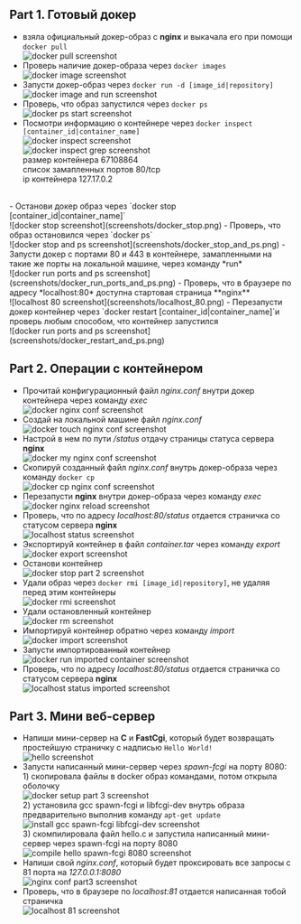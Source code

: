 ## Part 1. Готовый докер

- взяла официальный докер-образ с **nginx** и выкачала его при помощи `docker pull`
<br>![docker pull screenshot](screenshots/docker_pull.png)
- Проверь наличие докер-образа через `docker images`
<br>![docker image screenshot](screenshots/docker_image.png)
- Запусти докер-образ через `docker run -d [image_id|repository]`
<br>![docker image and run screenshot](screenshots/docker_image_and_run.png)
- Проверь, что образ запустился через `docker ps`
<br>![docker ps start screenshot](screenshots/docker_ps_start.png)
- Посмотри информацию о контейнере через `docker inspect [container_id|container_name]`
<br>![docker inspect screenshot](screenshots/docker_inspect.png)
<br>![docker inspect grep screenshot](screenshots/docker_inspect_grep.png)
<br>размер контейнера 67108864
<br>список замапленных портов 80/tcp
<br>ip контейнера 127.17.0.2
<br>
- Останови докер образ через `docker stop [container_id|container_name]`
<br>![docker stop screenshot](screenshots/docker_stop.png)
- Проверь, что образ остановился через `docker ps`
<br>![docker stop and ps screenshot](screenshots/docker_stop_and_ps.png)
- Запусти докер с портами 80 и 443 в контейнере, замапленными на такие же порты на локальной машине, через команду *run*
<br>![docker run ports and ps screenshot](screenshots/docker_run_ports_and_ps.png)
- Проверь, что в браузере по адресу *localhost:80* доступна стартовая страница **nginx**
<br>![localhost 80 screenshot](screenshots/localhost_80.png)
- Перезапусти докер контейнер через `docker restart [container_id|container_name]`и проверь любым способом, что контейнер запустился
<br>![docker run ports and ps screenshot](screenshots/docker_restart_and_ps.png)

## Part 2. Операции с контейнером

- Прочитай конфигурационный файл *nginx.conf* внутри докер контейнера через команду *exec*
<br>![docker nginx conf screenshot](screenshots/nginx_conf.png)
- Создай на локальной машине файл *nginx.conf*
<br>![docker touch nginx conf screenshot](screenshots/touch_nginx_conf.png)
- Настрой в нем по пути */status* отдачу страницы статуса сервера **nginx**
<br>![docker my nginx conf screenshot](screenshots/my_nginx_conf.png)
- Скопируй созданный файл *nginx.conf* внутрь докер-образа через команду `docker cp`
<br>![docker cp nginx conf screenshot](screenshots/docker_cp_nginx_conf.png)
- Перезапусти **nginx** внутри докер-образа через команду *exec*
<br>![docker nginx reload screenshot](screenshots/nginx_reload.png)
- Проверь, что по адресу *localhost:80/status* отдается страничка со статусом сервера **nginx**
<br>![localhost status screenshot](screenshots/localhost_status.png)
- Экспортируй контейнер в файл *container.tar* через команду *export*
<br>![docker export screenshot](screenshots/docker_export.png)
- Останови контейнер
<br>![docker stop part 2 screenshot](screenshots/docker_stop_part2.png)
- Удали образ через `docker rmi [image_id|repository]`, не удаляя перед этим контейнеры
<br>![docker rmi screenshot](screenshots/docker_rmi.png)
- Удали остановленный контейнер
<br>![docker rm screenshot](screenshots/docker_rm.png)
- Импортируй контейнер обратно через команду *import*
<br>![docker import screenshot](screenshots/docker_import.png)
- Запусти импортированный контейнер
<br>![docker run imported container screenshot](screenshots/docker_run_imported_container.png)
- Проверь, что по адресу *localhost:80/status* отдается страничка со статусом сервера **nginx**
<br>![localhost status imported screenshot](screenshots/localhost_status_imported.png)

## Part 3. Мини веб-сервер

- Напиши мини-сервер на **C** и **FastCgi**, который будет возвращать простейшую страничку с надписью `Hello World!`
<br>![hello screenshot](screenshots/hello.png)
- Запусти написанный мини-сервер через *spawn-fcgi* на порту 8080:
<br> 1) скопировала файлы в docker образ командами, потом открыла оболочку
<br>![docker setup part 3 screenshot](screenshots/docker_setup_part3.png)
<br> 2) установила gcc spawn-fcgi и libfcgi-dev внутрь образа предварительно выполнив команду `apt-get update`
<br>![install gcc spawn-fcgi libfcgi-dev screenshot](screenshots/install_gcc_spawn-fcgi_libfcgi-dev.png)
<br> 3) скомпилировала файл hello.c и запустила написанный мини-сервер через spawn-fcgi на порту 8080
<br>![compile hello spawn-fcgi 8080 screenshot](screenshots/compile_hello_spawn-fcgi_8080.png)
- Напиши свой *nginx.conf*, который будет проксировать все запросы с 81 порта на *127.0.0.1:8080*
<br>![nginx conf part3 screenshot](screenshots/nginx_conf_part3.png)
- Проверь, что в браузере по *localhost:81* отдается написанная тобой страничка
<br>![localhost 81 screenshot](screenshots/localhost_81.png)


